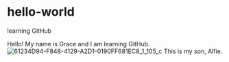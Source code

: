 # hello-world
learning GitHub

Hello! My name is Grace and I am learning GitHub.
![61234D94-F848-4129-A2D1-0190FF681EC8_1_105_c](https://user-images.githubusercontent.com/89595287/130995014-57100310-0ca6-43f7-a998-a042f23a1e65.jpeg)
This is my son, Alfie. 
